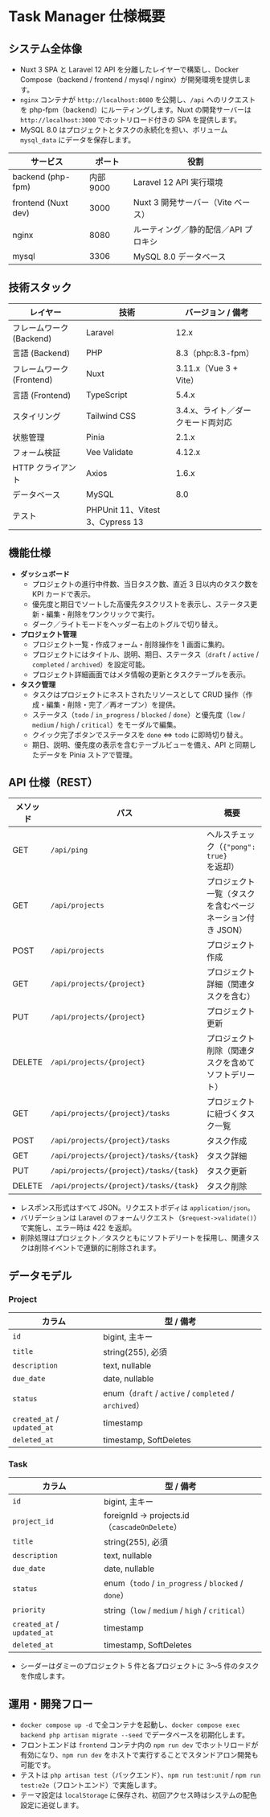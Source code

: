 # Task Manager 仕様概要

## システム全体像
- Nuxt 3 SPA と Laravel 12 API を分離したレイヤーで構築し、Docker Compose（backend / frontend / mysql / nginx）が開発環境を提供します。
- `nginx` コンテナが `http://localhost:8080` を公開し、`/api` へのリクエストを php-fpm（backend）にルーティングします。Nuxt の開発サーバーは `http://localhost:3000` でホットリロード付きの SPA を提供します。
- MySQL 8.0 はプロジェクトとタスクの永続化を担い、ボリューム `mysql_data` にデータを保存します。

| サービス | ポート | 役割 |
| --- | --- | --- |
| backend (php-fpm) | 内部 9000 | Laravel 12 API 実行環境 |
| frontend (Nuxt dev) | 3000 | Nuxt 3 開発サーバー（Vite ベース） |
| nginx | 8080 | ルーティング／静的配信／API プロキシ |
| mysql | 3306 | MySQL 8.0 データベース |

## 技術スタック
| レイヤー | 技術 | バージョン / 備考 |
| --- | --- | --- |
| フレームワーク (Backend) | Laravel | 12.x |
| 言語 (Backend) | PHP | 8.3（php:8.3-fpm） |
| フレームワーク (Frontend) | Nuxt | 3.11.x（Vue 3 + Vite） |
| 言語 (Frontend) | TypeScript | 5.4.x |
| スタイリング | Tailwind CSS | 3.4.x、ライト／ダークモード両対応 |
| 状態管理 | Pinia | 2.1.x |
| フォーム検証 | Vee Validate | 4.12.x |
| HTTP クライアント | Axios | 1.6.x |
| データベース | MySQL | 8.0 |
| テスト | PHPUnit 11、Vitest 3、Cypress 13 |

## 機能仕様
- **ダッシュボード**
  - プロジェクトの進行中件数、当日タスク数、直近 3 日以内のタスク数を KPI カードで表示。
  - 優先度と期日でソートした高優先タスクリストを表示し、ステータス更新・編集・削除をワンクリックで実行。
  - ダーク／ライトモードをヘッダー右上のトグルで切り替え。
- **プロジェクト管理**
  - プロジェクト一覧・作成フォーム・削除操作を 1 画面に集約。
  - プロジェクトにはタイトル、説明、期日、ステータス（`draft` / `active` / `completed` / `archived`）を設定可能。
  - プロジェクト詳細画面ではメタ情報の更新とタスクテーブルを表示。
- **タスク管理**
  - タスクはプロジェクトにネストされたリソースとして CRUD 操作（作成・編集・削除・完了／再オープン）を提供。
  - ステータス（`todo` / `in_progress` / `blocked` / `done`）と優先度（`low` / `medium` / `high` / `critical`）をモーダルで編集。
  - クイック完了ボタンでステータスを `done` ⇔ `todo` に即時切り替え。
  - 期日、説明、優先度の表示を含むテーブルビューを備え、API と同期したデータを Pinia ストアで管理。

## API 仕様（REST）
| メソッド | パス | 概要 |
| --- | --- | --- |
| GET | `/api/ping` | ヘルスチェック（`{"pong": true}` を返却） |
| GET | `/api/projects` | プロジェクト一覧（タスクを含むページネーション付き JSON） |
| POST | `/api/projects` | プロジェクト作成 |
| GET | `/api/projects/{project}` | プロジェクト詳細（関連タスクを含む） |
| PUT | `/api/projects/{project}` | プロジェクト更新 |
| DELETE | `/api/projects/{project}` | プロジェクト削除（関連タスクを含めてソフトデリート） |
| GET | `/api/projects/{project}/tasks` | プロジェクトに紐づくタスク一覧 |
| POST | `/api/projects/{project}/tasks` | タスク作成 |
| GET | `/api/projects/{project}/tasks/{task}` | タスク詳細 |
| PUT | `/api/projects/{project}/tasks/{task}` | タスク更新 |
| DELETE | `/api/projects/{project}/tasks/{task}` | タスク削除 |

- レスポンス形式はすべて JSON。リクエストボディは `application/json`。
- バリデーションは Laravel のフォームリクエスト（`$request->validate()`）で実施し、エラー時は 422 を返却。
- 削除処理はプロジェクト／タスクともにソフトデリートを採用し、関連タスクは削除イベントで連鎖的に削除されます。

## データモデル
### Project
| カラム | 型 / 備考 |
| --- | --- |
| `id` | bigint, 主キー |
| `title` | string(255), 必須 |
| `description` | text, nullable |
| `due_date` | date, nullable |
| `status` | enum（`draft` / `active` / `completed` / `archived`） |
| `created_at` / `updated_at` | timestamp |
| `deleted_at` | timestamp, SoftDeletes |

### Task
| カラム | 型 / 備考 |
| --- | --- |
| `id` | bigint, 主キー |
| `project_id` | foreignId → projects.id（`cascadeOnDelete`） |
| `title` | string(255), 必須 |
| `description` | text, nullable |
| `due_date` | date, nullable |
| `status` | enum（`todo` / `in_progress` / `blocked` / `done`） |
| `priority` | string（`low` / `medium` / `high` / `critical`） |
| `created_at` / `updated_at` | timestamp |
| `deleted_at` | timestamp, SoftDeletes |

- シーダーはダミーのプロジェクト 5 件と各プロジェクトに 3〜5 件のタスクを作成します。

## 運用・開発フロー
- `docker compose up -d` で全コンテナを起動し、`docker compose exec backend php artisan migrate --seed` でデータベースを初期化します。
- フロントエンドは `frontend` コンテナ内の `npm run dev` でホットリロードが有効になり、`npm run dev` をホストで実行することでスタンドアロン開発も可能です。
- テストは `php artisan test`（バックエンド）、`npm run test:unit` / `npm run test:e2e`（フロントエンド）で実施します。
- テーマ設定は `localStorage` に保存され、初回アクセス時はシステムの配色設定に追従します。
